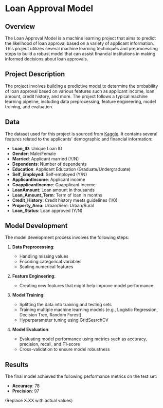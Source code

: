 
# Loan Approval Model

## Overview

The Loan Approval Model is a machine learning project that aims to predict the likelihood of loan approval based on a variety of applicant information. This project utilizes several machine learning techniques and preprocessing steps to build a robust model that can assist financial institutions in making informed decisions about loan approvals.

## Project Description

The project involves building a predictive model to determine the probability of loan approval based on various features such as applicant income, loan amount, credit history, and more. The project follows a typical machine learning pipeline, including data preprocessing, feature engineering, model training, and evaluation.

## Data

The dataset used for this project is sourced from [Kaggle](https://www.kaggle.com/datasets/ninzaami/loan-predication). It contains several features related to the applicants' demographic and financial information:

- **Loan_ID**: Unique Loan ID
- **Gender**: Male/Female
- **Married**: Applicant married (Y/N)
- **Dependents**: Number of dependents
- **Education**: Applicant Education (Graduate/Undergraduate)
- **Self_Employed**: Self-employed (Y/N)
- **ApplicantIncome**: Applicant income
- **CoapplicantIncome**: Coapplicant income
- **LoanAmount**: Loan amount in thousands
- **Loan_Amount_Term**: Term of loan in months
- **Credit_History**: Credit history meets guidelines (1/0)
- **Property_Area**: Urban/Semi Urban/Rural
- **Loan_Status**: Loan approved (Y/N)

## Model Development

The model development process involves the following steps:

1. **Data Preprocessing**:
   - Handling missing values
   - Encoding categorical variables
   - Scaling numerical features

2. **Feature Engineering**:
   - Creating new features that might help improve model performance

3. **Model Training**:
   - Splitting the data into training and testing sets
   - Training multiple machine learning models (e.g., Logistic Regression, Decision Tree, Random Forest)
   - Hyperparameter tuning using GridSearchCV

4. **Model Evaluation**:
   - Evaluating model performance using metrics such as accuracy, precision, recall, and F1-score
   - Cross-validation to ensure model robustness

## Results

The final model achieved the following performance metrics on the test set:

- **Accuracy**: 78
- **Precision**: 97


(Replace X.XX with actual values)

